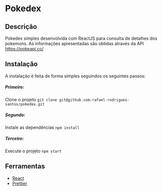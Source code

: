 # Pokedex



## Descrição
Pokedex simples desenvolvida com ReactJS para consulta de detalhes dos pokemons. As informações apresentadas são obtidas através da API https://pokeapi.co/

## Instalação
A instalação é feita de forma simples seguindos os seguintes passos:

##### Primeiro:
Clone o projeto
`git clone git@github.com:rafael-rodrigues-santos/pokedex.git`

##### Segundo:
Instale as dependências
`npm install`

##### Terceiro: 
Execute o projeto
`npm start`

## Ferramentas
* [React](https://pt-br.reactjs.org/)
* [Prettier](https://prettier.io/)

